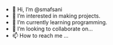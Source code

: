 - 👋 Hi, I’m @smafsani
- 👀 I’m interested in making projects.
- 🌱 I’m currently learning programming.
- 💞️ I’m looking to collaborate on...
- 📫 How to reach me ...

<!---
smafsani/smafsani is a ✨ special ✨ repository because its `README.md` (this file) appears on your GitHub profile.
You can click the Preview link to take a look at your changes.
--->
